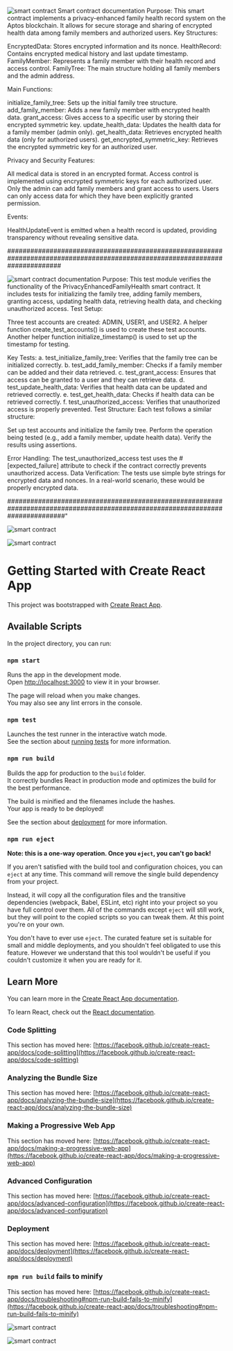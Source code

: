 
![smart contract](Images/smart-contract.jpg)
Smart contract documentation 
Purpose:
This smart contract implements a privacy-enhanced family health record system on the Aptos blockchain. It allows for secure storage and sharing of encrypted health data among family members and authorized users.
Key Structures:

EncryptedData: Stores encrypted information and its nonce.
HealthRecord: Contains encrypted medical history and last update timestamp.
FamilyMember: Represents a family member with their health record and access control.
FamilyTree: The main structure holding all family members and the admin address.


Main Functions:

initialize_family_tree: Sets up the initial family tree structure.
add_family_member: Adds a new family member with encrypted health data.
grant_access: Gives access to a specific user by storing their encrypted symmetric key.
update_health_data: Updates the health data for a family member (admin only).
get_health_data: Retrieves encrypted health data (only for authorized users).
get_encrypted_symmetric_key: Retrieves the encrypted symmetric key for an authorized user.


Privacy and Security Features:

All medical data is stored in an encrypted format.
Access control is implemented using encrypted symmetric keys for each authorized user.
Only the admin can add family members and grant access to users.
Users can only access data for which they have been explicitly granted permission.


Events:

HealthUpdateEvent is emitted when a health record is updated, providing transparency without revealing sensitive data.


##############################################################################################################################

![smart contract](Images/test.jpg)
documentation 
Purpose:
This test module verifies the functionality of the PrivacyEnhancedFamilyHealth smart contract. It includes tests for initializing the family tree, adding family members, granting access, updating health data, retrieving health data, and checking unauthorized access.
Test Setup:

Three test accounts are created: ADMIN, USER1, and USER2.
A helper function create_test_accounts() is used to create these test accounts.
Another helper function initialize_timestamp() is used to set up the timestamp for testing.


Key Tests:
a. test_initialize_family_tree: Verifies that the family tree can be initialized correctly.
b. test_add_family_member: Checks if a family member can be added and their data retrieved.
c. test_grant_access: Ensures that access can be granted to a user and they can retrieve data.
d. test_update_health_data: Verifies that health data can be updated and retrieved correctly.
e. test_get_health_data: Checks if health data can be retrieved correctly.
f. test_unauthorized_access: Verifies that unauthorized access is properly prevented.
Test Structure:
Each test follows a similar structure:

Set up test accounts and initialize the family tree.
Perform the operation being tested (e.g., add a family member, update health data).
Verify the results using assertions.


Error Handling:
The test_unauthorized_access test uses the #[expected_failure] attribute to check if the contract correctly prevents unauthorized access.
Data Verification:
The tests use simple byte strings for encrypted data and nonces. In a real-world scenario, these would be properly encrypted data.





###############################################################################################################################"

![smart contract](Images/front-page.jpg)


![smart contract](Images/page.jpg)



# Getting Started with Create React App

This project was bootstrapped with [Create React App](https://github.com/facebook/create-react-app).

## Available Scripts

In the project directory, you can run:

### `npm start`

Runs the app in the development mode.\
Open [http://localhost:3000](http://localhost:3000) to view it in your browser.

The page will reload when you make changes.\
You may also see any lint errors in the console.

### `npm test`

Launches the test runner in the interactive watch mode.\
See the section about [running tests](https://facebook.github.io/create-react-app/docs/running-tests) for more information.

### `npm run build`

Builds the app for production to the `build` folder.\
It correctly bundles React in production mode and optimizes the build for the best performance.

The build is minified and the filenames include the hashes.\
Your app is ready to be deployed!

See the section about [deployment](https://facebook.github.io/create-react-app/docs/deployment) for more information.

### `npm run eject`

**Note: this is a one-way operation. Once you `eject`, you can't go back!**

If you aren't satisfied with the build tool and configuration choices, you can `eject` at any time. This command will remove the single build dependency from your project.

Instead, it will copy all the configuration files and the transitive dependencies (webpack, Babel, ESLint, etc) right into your project so you have full control over them. All of the commands except `eject` will still work, but they will point to the copied scripts so you can tweak them. At this point you're on your own.

You don't have to ever use `eject`. The curated feature set is suitable for small and middle deployments, and you shouldn't feel obligated to use this feature. However we understand that this tool wouldn't be useful if you couldn't customize it when you are ready for it.

## Learn More

You can learn more in the [Create React App documentation](https://facebook.github.io/create-react-app/docs/getting-started).

To learn React, check out the [React documentation](https://reactjs.org/).

### Code Splitting

This section has moved here: [https://facebook.github.io/create-react-app/docs/code-splitting](https://facebook.github.io/create-react-app/docs/code-splitting)

### Analyzing the Bundle Size

This section has moved here: [https://facebook.github.io/create-react-app/docs/analyzing-the-bundle-size](https://facebook.github.io/create-react-app/docs/analyzing-the-bundle-size)

### Making a Progressive Web App

This section has moved here: [https://facebook.github.io/create-react-app/docs/making-a-progressive-web-app](https://facebook.github.io/create-react-app/docs/making-a-progressive-web-app)

### Advanced Configuration

This section has moved here: [https://facebook.github.io/create-react-app/docs/advanced-configuration](https://facebook.github.io/create-react-app/docs/advanced-configuration)

### Deployment

This section has moved here: [https://facebook.github.io/create-react-app/docs/deployment](https://facebook.github.io/create-react-app/docs/deployment)

### `npm run build` fails to minify

This section has moved here: [https://facebook.github.io/create-react-app/docs/troubleshooting#npm-run-build-fails-to-minify](https://facebook.github.io/create-react-app/docs/troubleshooting#npm-run-build-fails-to-minify)

![smart contract](Images/sign-in-page.jpg)

![smart contract](Images/chatbot.jpg)
